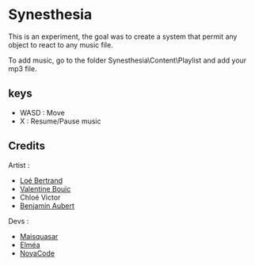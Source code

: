 # Synesthesia

This is an experiment, the goal was to create a system that permit any object to react to any music file.

To add music, go to the folder Synesthesia\Content\Playlist and add your mp3 file.

## keys
- WASD : Move
- X : Resume/Pause music

## Credits

Artist :
- [Loé Bertrand](https://www.artstation.com/louisgjbertrand)
- [Valentine Bouic](https://www.artstation.com/ryme_exe)
- Chloé Victor
- [Benjamin Aubert](https://www.artstation.com/benjamin_aubert)

Devs :
- [Maisquasar](https://github.com/Maisquasar)
- [Elméa](https://github.com/Elmea)
- [NoyaCode](https://github.com/NoyaCode)

